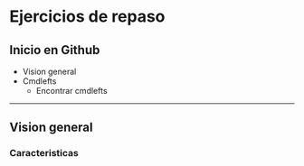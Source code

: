 # Ejercicios de repaso
## Inicio en Github
- Vision general
- Cmdlefts
  - Encontrar cmdlefts

------------------------------------------

## Vision general
### Caracteristicas

